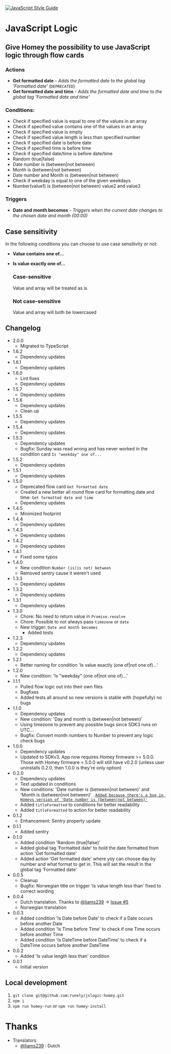 [![JavaScript Style Guide](https://img.shields.io/badge/code_style-standard-brightgreen.svg)](https://standardjs.com)

# JavaScript Logic

## Give Homey the possibility to use JavaScript logic through flow cards

### Actions
- **Get formatted date** - *Adds the formatted date to the global tag 'Formatted date'* (`DEPRECATED`)
- **Get formatted date and time** - *Adds the formatted date and time to the global tag 'Formatted date and time'*

### Conditions:
- Check if specified value is equal to one of the values in an array
- Check if specified value contains one of the values in an array
- Check if specified value is empty
- Check if specified value length is less than specified number
- Check if specified date is before date
- Check if specified time is before time
- Check if specified date/time is before date/time
- Random (true|false)
- Date number is (between|not between)
- Month is (between|not between)
- Date number and Month is (between|not between)
- Check if weekday is equal to one of the given weekdays
- Number(value1) is (between|not between) value2 and value3

### Triggers
- **Date and month becomes** - *Triggers when the current date changes to the chosen date and month (00:00)*

## Case sensitivity

In the following conditions you can choose to use case sensitivity or not:
- **Value contains one of...**
- **Is value exactly one of...**

    ### Case-sensitive
    Value and array will be treated as is

    ### Not case-sensitive
    Value and array will both be lowercased

## Changelog

- 2.0.0
  - Migrated to TypeScript
- 1.6.2
  - Dependency updates
- 1.6.1
  - Dependency updates
- 1.6.0
  - Lint fixes
  - Dependency updates
- 1.5.7
  - Dependency updates
- 1.5.6
  - Dependency updates
  - Clean up
- 1.5.5
    - Dependency updates
- 1.5.4
    - Dependency updates
- 1.5.3
    - Dependency updates
    - Bugfix: Sunday was read wrong and has never worked in the condition card `Is "weekday" one of...`
- 1.5.2
    - Dependency updates
- 1.5.1
    - Dependency updates
- 1.5.0
    - Deprecated flow card `Get formatted date`
    - Created a new better all round flow card for formatting date and time: `Get formatted date and time`
    - Dependency updates
- 1.4.5
    - Minimized footprint
- 1.4.4
    - Dependency updates
- 1.4.3
    - Dependency updates
- 1.4.2
    - Dependency updates
- 1.4.1
    - Fixed some typos
- 1.4.0
    - New condition `Number (is|is not) between`
    - Removed sentry cause it weren't used
- 1.3.3
    - Dependency updates
- 1.3.2
    - Dependency updates
- 1.3.1
    - Dependency updates
- 1.3.0
    - Chore: No need to return value in `Promise.resolve`
    - Chore: Possible to not always pass `timezone` or `date`
    - New trigger: `Date and month becomes`
        - Added tests
- 1.2.3
    - Dependency updates
- 1.2.2
    - Dependency updates
- 1.2.1
    - Better naming for condition 'Is value exactly (one of|not one of)...'
- 1.2.0
    - New condition: 'Is "weekday" (one of|not one of)...'
- 1.1.1
    - Pulled flow logic out into their own files
    - Bugfixes
    - Added tests all around so new versions is stable with (hopefully) no bugs
- 1.1.0
    - Dependency updates
    - New condition: 'Day and month is (between|not between)'
    - Using timezone to prevent any possible bugs since SDK3 runs on UTC...
    - Bugfix: Convert month numbers to Number to prevent any logic check bugs
- 1.0.0
    - Dependency updates
    - Updated to SDKv3. App now requires Homey firmware >= 5.0.0. Those with Homey firmware < 5.0.0 will still have v0.2.0 (unless user uninstalls 0.2.0, then 1.0.0 is they're only option)
- 0.2.0
    - Dependency updates
    - Text updated in conditions
    - New conditions: 'Date number is (between|not between)' and 'Month is (between|not between)' . [`Added because there's a bug in Homeys version of 'Date number is (between|not between)'`](https://github.com/athombv/homey-apps-sdk-issues/issues/160)
    - Added `titleFormatted` to conditions for better readability
    - Added `titleFormatted` to action for better readability
- 0.1.2
    - Enhancement: Sentry property update
- 0.1.1
    - Added sentry
- 0.1.0
    - Added condition 'Random (true|false)'
    - Added global tag 'Formatted date' to hold the date formatted from action 'Get formatted date'
    - Added action 'Get formatted date' where yoy can choose day by number and what format to get in. This will set the result in the global tag 'Formatted date'
- 0.0.5
    - Cleanup
    - Bugfix: Norwegian title on trigger 'Is value length less than' fixed to correct wording
- 0.0.4
    - Dutch translation. Thanks to [@liams239](https://github.com/liams239) -> [Issue #5](https://github.com/runely/jslogic-homey/issues/5)
    - Norwegian translation
- 0.0.3
    - Added condition 'Is Date before Date' to check if a Date occurs before another Date
    - Added condition 'Is Time before Time' to check if one Time occurs before another Time
    - Added condition 'Is DateTime before DateTime' to check if a DateTime occurs before another DateTime
- 0.0.2
    - Added 'Is value length less than' condition
- 0.0.1
    - Initial version

## Local development

1. `git clone git@github.com:runely/jslogic-homey.git`
2. `npm i`
3. `npm run homey-run` or `npm run homey-install`

# Thanks

- Translators
    - [@liams239](https://github.com/liams239) : Dutch
